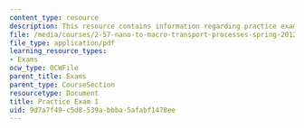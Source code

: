 ```yaml
---
content_type: resource
description: This resource contains information regarding practice exam 1.
file: /media/courses/2-57-nano-to-macro-transport-processes-spring-2012/9d7a7f49c5d8539abbba5afabf1478ee_MIT2_57S12_ex_1_practice.pdf
file_type: application/pdf
learning_resource_types:
- Exams
ocw_type: OCWFile
parent_title: Exams
parent_type: CourseSection
resourcetype: Document
title: Practice Exam 1
uid: 9d7a7f49-c5d8-539a-bbba-5afabf1478ee
---
```

